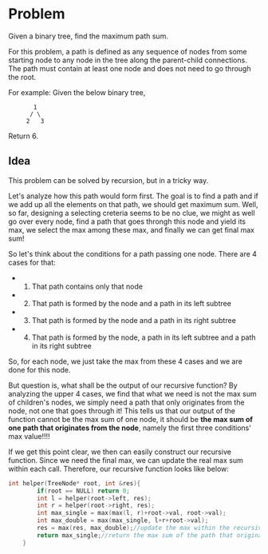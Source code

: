 # Problem
Given a binary tree, find the maximum path sum.

For this problem, a path is defined as any sequence of nodes from some starting node to any node in the tree along the parent-child connections. The path must contain at least one node and does not need to go through the root.

For example:
Given the below binary tree,
```
       1
      / \
     2   3
```
Return 6.

## Idea
This problem can be solved by recursion, but in a tricky way.

Let's analyze how this path would form first. The goal is to find a path and if we add up all the elements on that path, we should get maximum
sum. Well, so far, designing a selecting creteria seems to be no clue, we might as well go over every node, find a path that goes throngh this node
and yield its max, we select the max among these max, and finally we can get final max sum!

So let's think about the conditions for a path passing one node. There are 4 cases for that:
* 1. That path contains only that node
* 2. That path is formed by the node and a path in its left subtree
* 3. That path is formed by the node and a path in its right subtree
* 4. That path is formed by the node, a path in its left subtree and a path in its right subtree

So, for each node, we just take the max from these 4 cases and we are done for this node.

But question is, what shall be the output of our recursive function? By analyzing the upper 4 cases, we find that what we need is not the max sum 
of children's nodes, we simply need a path that only originates from the node, not one that goes through it! This tells us that our output of
the function cannot be the max sum of one node, it should be __the max sum of one path that originates from the node__, namely the first three conditions'
max value!!!!

If we get this point clear, we then can easily construct our recursive function. Since we need the final max, we can update the real max sum within
each call. Therefore, our recursive function looks like below:
```c++
int helper(TreeNode* root, int &res){
        if(root == NULL) return 0;
        int l = helper(root->left, res);
        int r = helper(root->right, res);
        int max_single = max(max(l, r)+root->val, root->val);
        int max_double = max(max_single, l+r+root->val);
        res = max(res, max_double);//update the max within the recursive function
        return max_single;//return the max sum of the path that originates from the node
    }
 ```

